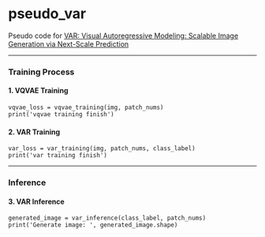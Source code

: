 # pseudo_var
Pseudo code for [VAR: Visual Autoregressive Modeling: Scalable Image Generation via Next-Scale Prediction](https://arxiv.org/abs/2404.02905)

---

### Training Process
#### 1. VQVAE Training
```
vqvae_loss = vqvae_training(img, patch_nums)
print('vqvae training finish')
```

#### 2. VAR Training
```
var_loss = var_training(img, patch_nums, class_label)
print('var training finish')
```

---

### Inference
#### 3. VAR Inference
```
generated_image = var_inference(class_label, patch_nums)
print('Generate image: ', generated_image.shape)
```
